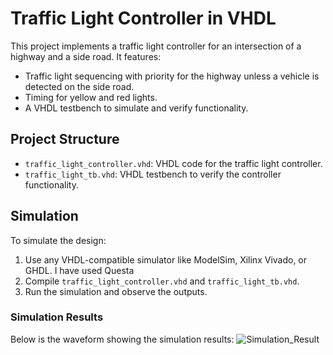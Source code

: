 
# Traffic Light Controller in VHDL
This project implements a traffic light controller for an intersection of a highway and a side road. It features:
- Traffic light sequencing with priority for the highway unless a vehicle is detected on the side road.
- Timing for yellow and red lights.
- A VHDL testbench to simulate and verify functionality.

## Project Structure
- `traffic_light_controller.vhd`: VHDL code for the traffic light controller.
- `traffic_light_tb.vhd`: VHDL testbench to verify the controller functionality.

## Simulation
To simulate the design:
1. Use any VHDL-compatible simulator like ModelSim, Xilinx Vivado, or GHDL. I have used Questa
2. Compile `traffic_light_controller.vhd` and `traffic_light_tb.vhd`.
3. Run the simulation and observe the outputs.

### Simulation Results
Below is the waveform showing the simulation results:
![Simulation_Result](https://github.com/user-attachments/assets/e5b652ad-a050-40b8-a9ca-fb6a3f4d7a34)


